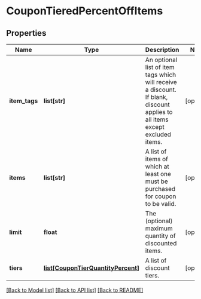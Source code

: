 # CouponTieredPercentOffItems

## Properties
Name | Type | Description | Notes
------------ | ------------- | ------------- | -------------
**item_tags** | **list[str]** | An optional list of item tags which will receive a discount.  If blank, discount applies to all items except excluded items. | [optional] 
**items** | **list[str]** | A list of items of which at least one must be purchased for coupon to be valid. | [optional] 
**limit** | **float** | The (optional) maximum quantity of discounted items. | [optional] 
**tiers** | [**list[CouponTierQuantityPercent]**](CouponTierQuantityPercent.md) | A list of discount tiers. | [optional] 

[[Back to Model list]](../README.md#documentation-for-models) [[Back to API list]](../README.md#documentation-for-api-endpoints) [[Back to README]](../README.md)


